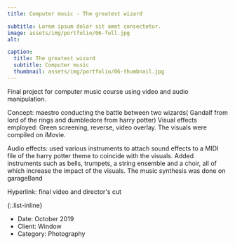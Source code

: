 ```yaml
---
title: Computer music - The greatest wizard

subtitle: Lorem ipsum dolor sit amet consectetur.
image: assets/img/portfolio/06-full.jpg
alt: 

caption:
  title: The greatest wizard
  subtitle: Computer music
  thumbnail: assets/img/portfolio/06-thumbnail.jpg
---
```

Final project for computer music course using video and audio manipulation. 

Concept: maestro conducting the battle between two wizards( Gandalf from lord of the rings and dumbledore from harry potter)
Visual effects employed: Green screening, reverse, video overlay. The visuals were compiled on iMovie.

Audio effects: used various instruments to attach sound effects to a MIDI file of the harry potter theme to coincide with the visuals. Added instruments such as bells, trumpets, a string ensemble and a choir, all of which increase the impact of the visuals. The music synthesis was done on garageBand
                
Hyperlink: final video and director's cut



{:.list-inline}
- Date: October 2019
- Client: Window
- Category: Photography

